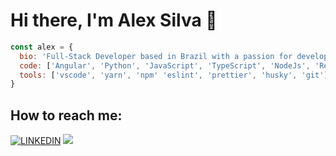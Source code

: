 # Hi there, I'm Alex Silva 👋

```js
const alex = {
  bio: 'Full-Stack Developer based in Brazil with a passion for developing of all types, and sizes.',
  code: ['Angular', 'Python', 'JavaScript', 'TypeScript', 'NodeJs', 'React', 'PHP', 'C#'],
  tools: ['vscode', 'yarn', 'npm' 'eslint', 'prettier', 'husky', 'git'],
}
```

## How to reach me:

[![LINKEDIN](https://img.shields.io/badge/Linkedin-black?style=for-the-badge&logo=linkedin)](https://www.linkedin.com/in/ialexsilva/) [![](https://img.shields.io/twitter/follow/ialexsilva?color=blue&logo=twitter&style=for-the-badge)](https://twitter.com/ialexsilva)

